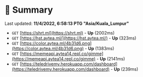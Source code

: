# 📖 Summary
Last updated: **11/4/2022, 6:58:13 PTG "Asia/Kuala_Lumpur"**

- `GET` [https://shrt.ml](https://shrt.ml) - **Up** (2002ms)
- `GET` [https://hst.aytea.ml/](https://hst.aytea.ml/) - **Up** (323ms)
- `GET` [https://color.aytea.ml/4b31d6.png](https://color.aytea.ml/4b31d6.png) - **Up** (1383ms)
- `GET` [https://memeapi.aytea14.repl.co/gimme](https://memeapi.aytea14.repl.co/gimme) - **Up** (2141ms)
- `GET` [https://teledrivemy.herokuapp.com/dashboard](https://teledrivemy.herokuapp.com/dashboard) - **Up** (239ms)
